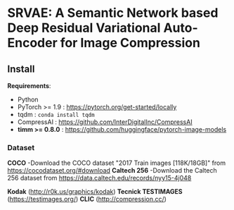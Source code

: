 # SRVAE: A Semantic Network based Deep Residual Variational Auto-Encoder for Image Compression
## Install

**Requirements**:

- Python
- PyTorch >= 1.9 : https://pytorch.org/get-started/locally
- tqdm : `conda install tqdm`
- CompressAI : https://github.com/InterDigitalInc/CompressAI
- **timm >= 0.8.0** : https://github.com/huggingface/pytorch-image-models

### Dataset

**COCO**
-Download the COCO dataset "2017 Train images [118K/18GB]" from https://cocodataset.org/#download
**Caltech 256**
-Download the Caltech 256 dataset from https://data.caltech.edu/records/nyy15-4j048

**Kodak** (http://r0k.us/graphics/kodak)
**Tecnick TESTIMAGES** (https://testimages.org/)
**CLIC** (http://compression.cc/)

